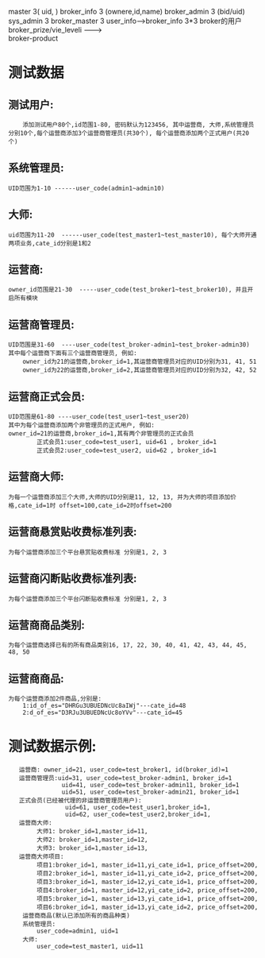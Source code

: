 
master 3( uid,    )
broker_info 3  (ownere,id,name)
broker_admin 3 (bid/uid)
sys_admin 3
broker_master  3
user_info-->broker_info   3*3 broker的用户
broker_prize/vie_leveli --->   
broker-product

# 测试数据
## 测试用户:
        添加测试用户80个,id范围1-80, 密码默认为123456, 其中运营商, 大师,系统管理员分别10个,每个运营商添加3个运营商管理员(共30个), 每个运营商添加两个正式用户(共20个)  

## 系统管理员:  
    UID范围为1-10 ------user_code(admin1~admin10)  

## 大师:  
    uid范围为11-20  ------user_code(test_master1~test_master10), 每个大师开通两项业务,cate_id分别是1和2  

## 运营商:  
    owner_id范围是21-30  -----user_code(test_broker1~test_broker10), 并且开启所有模块  

## 运营商管理员:  
    UID范围是31-60  ----user_code(test_broker-admin1~test_broker-admin30)  
	其中每个运营商下面有三个运营商管理员, 例如:
	    owner_id为21的运营商,broker_id=1,其运营商管理员对应的UID分别为31, 41, 51 	
	    owner_id为22的运营商,broker_id=2,其运营商管理员对应的UID分别为32, 42, 52

## 运营商正式会员:  
    UID范围是61-80 ----user_code(test_user1~test_user20)    
    其中为每个运营商添加两个非管理员的正式用户, 例如:  
    owner_id=21的运营商,broker_id=1,其有两个非管理员的正式会员  
            正式会员1:user_code=test_user1, uid=61 , broker_id=1  
            正式会员2:user_code=test_user2, uid=62 , broker_id=1  
## 运营商大师:  
    为每一个运营商添加三个大师,大师的UID分别是11, 12, 13, 并为大师的项目添加价格,cate_id=1时 offset=100,cate_id=2时offset=200  

## 运营商悬赏贴收费标准列表:  
    为每个运营商添加三个平台悬赏贴收费标准 分别是1, 2, 3

## 运营商闪断贴收费标准列表:  
    为每个运营商添加三个平台闪断贴收费标准 分别是1, 2, 3

## 运营商商品类别:  
    为每个运营商选择已有的所有商品类别16, 17, 22, 30, 40, 41, 42, 43, 44, 45, 48, 50
  
## 运营商商品:  
    为每个运营商添加2件商品,分别是:
        1:id_of_es="DHRGu3UBUEDNcUc8aIWj"---cate_id=48 
        2:d_of_es="D3RJu3UBUEDNcUc8oYVv"---cate_id=45 

# 测试数据示例:  
       运营商: owner_id=21, user_code=test_broker1, id(broker_id)=1  
       运营商管理员:uid=31, user_code=test_broker-admin1, broker_id=1  
                   uid=41, user_code=test_broker-admin11, broker_id=1  
                   uid=51, user_code=test_broker-admin21, broker_id=1  
       正式会员(已经被代理的非运营商管理员用户):  
                    uid=61, user_code=test_user1,broker_id=1,  
                    uid=62, user_code=test_user2,broker_id=1,  
       运营商大师:   
            大师1: broker_id=1,master_id=11,    
            大师2: broker_id=1,master_id=12,  
            大师3: broker_id=1,master_id=13,  
       运营商大师项目:  
            项目1:broker_id=1, master_id=11,yi_cate_id=1, price_offset=200,  
            项目2:broker_id=1, master_id=11,yi_cate_id=2, price_offset=200,  
            项目3:broker_id=1, master_id=12,yi_cate_id=1, price_offset=200,  
            项目4:broker_id=1, master_id=12,yi_cate_id=2, price_offset=200,  
            项目5:broker_id=1, master_id=13,yi_cate_id=1, price_offset=200,  
            项目6:broker_id=1, master_id=13,yi_cate_id=2, price_offset=200,  
        运营商商品(默认已添加所有的商品种类)  
        系统管理员:   
            user_code=admin1, uid=1  
        大师:   
            user_code=test_master1, uid=11  
         

